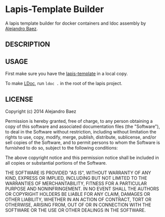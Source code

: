 Lapis-Template Builder
======================
A lapis template builder for docker containers and ldoc assembly by
[Alejandro Baez](https://twitter.com/a_baez).

## DESCRIPTION


## USAGE
First make sure you have the [lapis-template]() in a local copy.

To make [LDoc](http://stevedonovan.github.io/ldoc/index.html), run `ldoc .` in
the root of the lapis project.


## LICENSE
Copyright (c) 2014 Alejandro Baez

Permission is hereby granted, free of charge, to any person obtaining a copy
of this software and associated documentation files (the "Software"), to deal
in the Software without restriction, including without limitation the rights
to use, copy, modify, merge, publish, distribute, sublicense, and/or sell
copies of the Software, and to permit persons to whom the Software is
furnished to do so, subject to the following conditions:

The above copyright notice and this permission notice shall be included in
all copies or substantial portions of the Software.

THE SOFTWARE IS PROVIDED "AS IS", WITHOUT WARRANTY OF ANY KIND, EXPRESS OR
IMPLIED, INCLUDING BUT NOT LIMITED TO THE WARRANTIES OF MERCHANTABILITY,
FITNESS FOR A PARTICULAR PURPOSE AND NONINFRINGEMENT. IN NO EVENT SHALL THE
AUTHORS OR COPYRIGHT HOLDERS BE LIABLE FOR ANY CLAIM, DAMAGES OR OTHER
LIABILITY, WHETHER IN AN ACTION OF CONTRACT, TORT OR OTHERWISE, ARISING FROM,
OUT OF OR IN CONNECTION WITH THE SOFTWARE OR THE USE OR OTHER DEALINGS IN
THE SOFTWARE.


